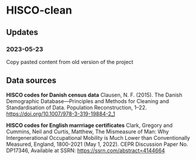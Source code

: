 # HISCO-clean


## Updates

### 2023-05-23 
Copy pasted content from old version of the project



## Data sources
**HISCO codes for Danish census data**
Clausen, N. F. (2015). The Danish Demographic Database—Principles and Methods for Cleaning and Standardisation
of Data. Population Reconstruction, 1–22. https://doi.org/10.1007/978-3-319-19884-2_1

**HISCO codes for English marrriage certificates**
Clark, Gregory and Cummins, Neil and Curtis, Matthew, The Mismeasure of Man: Why Intergenerational Occupational Mobility is Much Lower than Conventionally Measured, England, 1800-2021 (May 1, 2022). CEPR Discussion Paper No. DP17346, Available at SSRN: https://ssrn.com/abstract=4144664
